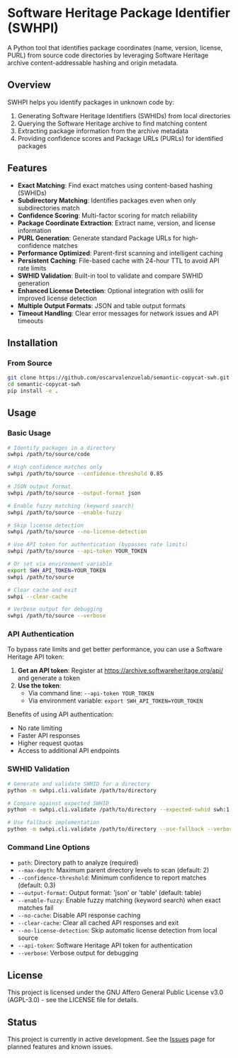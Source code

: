 # Software Heritage Package Identifier (SWHPI)

A Python tool that identifies package coordinates (name, version, license, PURL) from source code directories by leveraging Software Heritage archive content-addressable hashing and origin metadata.

## Overview

SWHPI helps you identify packages in unknown code by:
1. Generating Software Heritage Identifiers (SWHIDs) from local directories
2. Querying the Software Heritage archive to find matching content
3. Extracting package information from the archive metadata
4. Providing confidence scores and Package URLs (PURLs) for identified packages

## Features

- **Exact Matching**: Find exact matches using content-based hashing (SWHIDs)
- **Subdirectory Matching**: Identifies packages even when only subdirectories match
- **Confidence Scoring**: Multi-factor scoring for match reliability
- **Package Coordinate Extraction**: Extract name, version, and license information
- **PURL Generation**: Generate standard Package URLs for high-confidence matches
- **Performance Optimized**: Parent-first scanning and intelligent caching
- **Persistent Caching**: File-based cache with 24-hour TTL to avoid API rate limits
- **SWHID Validation**: Built-in tool to validate and compare SWHID generation
- **Enhanced License Detection**: Optional integration with oslili for improved license detection
- **Multiple Output Formats**: JSON and table output formats
- **Timeout Handling**: Clear error messages for network issues and API timeouts

## Installation

### From Source

```bash
git clone https://github.com/oscarvalenzuelab/semantic-copycat-swh.git
cd semantic-copycat-swh
pip install -e .
```


## Usage

### Basic Usage

```bash
# Identify packages in a directory
swhpi /path/to/source/code

# High confidence matches only
swhpi /path/to/source --confidence-threshold 0.85

# JSON output format
swhpi /path/to/source --output-format json

# Enable fuzzy matching (keyword search)
swhpi /path/to/source --enable-fuzzy

# Skip license detection
swhpi /path/to/source --no-license-detection

# Use API token for authentication (bypasses rate limits)
swhpi /path/to/source --api-token YOUR_TOKEN

# Or set via environment variable
export SWH_API_TOKEN=YOUR_TOKEN
swhpi /path/to/source

# Clear cache and exit
swhpi --clear-cache

# Verbose output for debugging
swhpi /path/to/source --verbose
```

### API Authentication

To bypass rate limits and get better performance, you can use a Software Heritage API token:

1. **Get an API token**: Register at https://archive.softwareheritage.org/api/ and generate a token
2. **Use the token**: 
   - Via command line: `--api-token YOUR_TOKEN`
   - Via environment variable: `export SWH_API_TOKEN=YOUR_TOKEN`

Benefits of using API authentication:
- No rate limiting
- Faster API responses
- Higher request quotas
- Access to additional API endpoints

### SWHID Validation

```bash
# Generate and validate SWHID for a directory
python -m swhpi.cli.validate /path/to/directory

# Compare against expected SWHID
python -m swhpi.cli.validate /path/to/directory --expected-swhid swh:1:dir:abc123...

# Use fallback implementation
python -m swhpi.cli.validate /path/to/directory --use-fallback --verbose
```

### Command Line Options

- `path`: Directory path to analyze (required)
- `--max-depth`: Maximum parent directory levels to scan (default: 2)
- `--confidence-threshold`: Minimum confidence to report matches (default: 0.3)
- `--output-format`: Output format: 'json' or 'table' (default: table)
- `--enable-fuzzy`: Enable fuzzy matching (keyword search) when exact matches fail
- `--no-cache`: Disable API response caching
- `--clear-cache`: Clear all cached API responses and exit
- `--no-license-detection`: Skip automatic license detection from local source
- `--api-token`: Software Heritage API token for authentication
- `--verbose`: Verbose output for debugging

## License

This project is licensed under the GNU Affero General Public License v3.0 (AGPL-3.0) - see the LICENSE file for details.

## Status

This project is currently in active development. See the [Issues](https://github.com/oscarvalenzuelab/semantic-copycat-swh/issues) page for planned features and known issues.